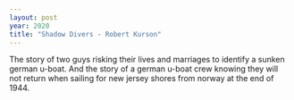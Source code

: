 ```yaml
---
layout: post
year: 2020
title: "Shadow Divers - Robert Kurson"
---
```


The story of two guys risking their lives and marriages to identify a sunken german u-boat. And the story of a german u-boat crew knowing they will not return when sailing for new jersey shores from norway at the end of 1944.


